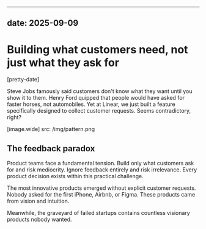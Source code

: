 
---
date: 2025-09-09
---

# Building what customers need, not just what they ask for

[pretty-date]

Steve Jobs famously said customers don't know what they want until you show it to them. Henry Ford quipped that people would have asked for faster horses, not automobiles. Yet at Linear, we just built a feature specifically designed to collect customer requests. Seems contradictory, right?

[image.wide]
  src: /img/pattern.png

## The feedback paradox
Product teams face a fundamental tension. Build only what customers ask for and risk mediocrity. Ignore feedback entirely and risk irrelevance. Every product decision exists within this practical challenge.

The most innovative products emerged without explicit customer requests. Nobody asked for the first iPhone, Airbnb, or Figma. These products came from vision and intuition.

Meanwhile, the graveyard of failed startups contains countless visionary products nobody wanted.